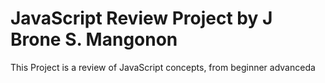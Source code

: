 # JavaScript Review Project by J Brone S. Mangonon
This Project is a review of JavaScript concepts, from beginner advanceda